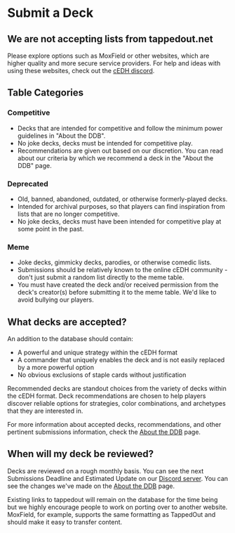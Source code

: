 # Submit a Deck 
## We are not accepting lists from tappedout.net
Please explore options such as MoxField or other websites, which are higher quality and more secure service providers. For help and ideas with using these websites, check out the [cEDH discord](discord.gg/cedh).  
## Table Categories
### Competitive  
- Decks that are intended for competitive and follow the minimum power guidelines in "About the DDB".
- No joke decks, decks must be intended for competitive play.
- Recommendations are given out based on our discretion. You can read about our criteria by which we recommend a deck in the "About the DDB" page.
### Deprecated  
- Old, banned, abandoned, outdated, or otherwise formerly-played decks.
- Intended for archival purposes, so that players can find inspiration from lists that are no longer competitive.
- No joke decks, decks must have been intended for competitive play at some point in the past.
### Meme  
- Joke decks, gimmicky decks, parodies, or otherwise comedic lists.
- Submissions should be relatively known to the online cEDH community - don't just submit a random list directly to the meme table.
- You must have created the deck and/or received permission from the deck's creator(s) before submitting it to the meme table. We'd like to avoid bullying our players.

## What decks are accepted?
An addition to the database should contain:
- A powerful and unique strategy within the cEDH format
- A commander that uniquely enables the deck and is not easily replaced by a more powerful option
- No obvious exclusions of staple cards without justification
  
Recommended decks are standout choices from the variety of decks within the cEDH format. Deck recommendations are chosen to help players discover reliable options for strategies, color combinations, and archetypes that they are interested in.  
  
For more information about accepted decks, recommendations, and other pertinent submissions information, check the [About the DDB](/about) page.

## When will my deck be reviewed?
Decks are reviewed on a rough monthly basis. You can see the next Submissions Deadline and Estimated Update on our [Discord server](https://discord.gg/BXPyu2P). You can see the changes we've made on the [About the DDB](/about) page.  
  
Existing links to tappedout will remain on the database for the time being but we highly encourage people to work on porting over to another website. MoxField, for example, supports the same formatting as TappedOut and should make it easy to transfer content.